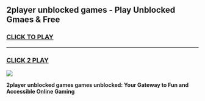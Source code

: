 
## 2player unblocked games - Play Unblocked Gmaes & Free
<h3>
<a href="https://news.freeplayer.one?title=2player_unblocked_games&ref=23F">CLICK TO PLAY</a></h3>
<hr>

<h3>
<a href="https://news.freeplayer.one?title=2player_unblocked_games&ref=23F">CLICK 2 PLAY</a>
  
</h3>

<a href="https://news.freeplayer.one?title=2player_unblocked_games&ref=23F/"><img src="https://clearcache.store/games.png"></a>


**2player unblocked games games unblocked: Your Gateway to Fun and Accessible Online Gaming**
